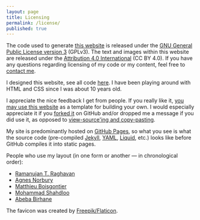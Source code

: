 ```yaml
---
layout: page
title: Licensing
permalink: /license/
published: true
---
```


<!-- <a href="//www.gnu.org/licenses/gpl-3.0.en.html"><img class="imgright" src="//www.gnu.org/graphics/gplv3-127x51.png" alt=" [GPLv3 Logo] " style="float: right; padding-left: 1em;"></a> -->
The code used to generate [this website](//github.com/oliviaguest/oliviaguest.github.io) is released under the <a href="//www.gnu.org/licenses/gpl-3.0.en.html">GNU General Public License version 3</a> (GPLv3).
The text and images within this website are released under the <a href="http://creativecommons.org/licenses/by/4.0/">Attribution 4.0 International</a> (CC BY 4.0). If you have any questions regarding licensing of my code or my content, feel free to <a href="mailto:contact@oliviaguest.com?Subject=Licensing" target="_top">contact me</a>.
<!-- <a rel="license" href="http://creativecommons.org/licenses/by/4.0/"><img alt="Creative Commons License" style="float: right; padding-left: 1em;" src="https://i.creativecommons.org/l/by/4.0/88x31.png" /></a> -->

I designed this website, see all code [here](//github.com/oliviaguest/oliviaguest.github.io). I have been playing around with HTML and CSS since I was about 10 years old.

I appreciate the nice feedback I get from people. If you really like it, [you may use this website](https://github.com/oliviaguest/oliviaguest.github.io/blob/master/LICENSE) as a template for building your own. I would especially appreciate it if you [forked it](//github.com/oliviaguest/oliviaguest.github.io) on GitHub and/or dropped me a message if you did use it, as opposed to [view-source'ing and copy-pasting](https://twitter.com/o_guest/status/696758773235458048).

My site is predominantly hosted on <a href="//pages.github.com/">GitHub Pages</a>, so what you see is what the source code (pre-compiled [Jekyll](//jekyllrb.com/), [YAML](//yaml.org/), [Liquid](//github.com/Shopify/liquid/wiki), etc.) looks like before GitHub compiles it into static pages.

People who use my layout (in one form or another — in chronological order):

+ [Ramanujan T. Raghavan](http://rtraghavan.com/)
+ [Agnes Norbury](//agnesnorbury.github.io)
+ [Matthieu Boisgontier](http://matthieuboisgontier.com)
+ [Mohammad Shahdloo](http://shahdloo.bilkent.edu.tr/)
+ [Abeba Birhane](//abebabirhane.github.io/)

The favicon was created by <a href="https://www.flaticon.com/free-icons/sight" title="sight icons">Freepik/Flaticon</a>.